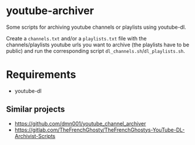 # youtube-archiver

Some scripts for archiving youtube channels or playlists using youtube-dl.

Create a `channels.txt` and/or a `playlists.txt` file with the channels/playlists youtube urls you want to archive (the playlists have to be public) and run the corresponding script `dl_channels.sh`/`dl_playlists.sh`.

# Requirements

- youtube-dl

## Similar projects

- <https://github.com/dmn001/youtube_channel_archiver>
- <https://gitlab.com/TheFrenchGhosty/TheFrenchGhostys-YouTube-DL-Archivist-Scripts>
